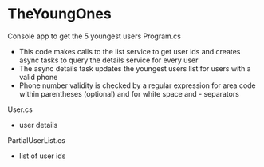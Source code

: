 # TheYoungOnes

Console app to get the 5 youngest users
Program.cs
  - This code makes calls to the list service to get user ids and creates async tasks to 
    query the details service for every user
  - The async details task updates the youngest users list for users with a valid phone
  - Phone number validity is checked by a regular expression for area code within parentheses (optional) 
    and for white space and - separators
    
User.cs
  - user details
  
PartialUserList.cs
  - list of user ids
    
